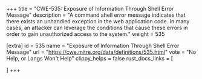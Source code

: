 +++
title = "CWE-535: Exposure of Information Through Shell Error Message"
description	= "A command shell error message indicates that there exists an unhandled exception in the web application code. In many cases, an attacker can leverage the conditions that cause these errors in order to gain unauthorized access to the system."
weight = 535

[extra]
id = 535
name = "Exposure of Information Through Shell Error Message"
url = "https://cwe.mitre.org/data/definitions/535.html"
vote = "No Help, or Langs Won't Help"
clippy_helps = false
rust_docs_links = [
	
]
+++


